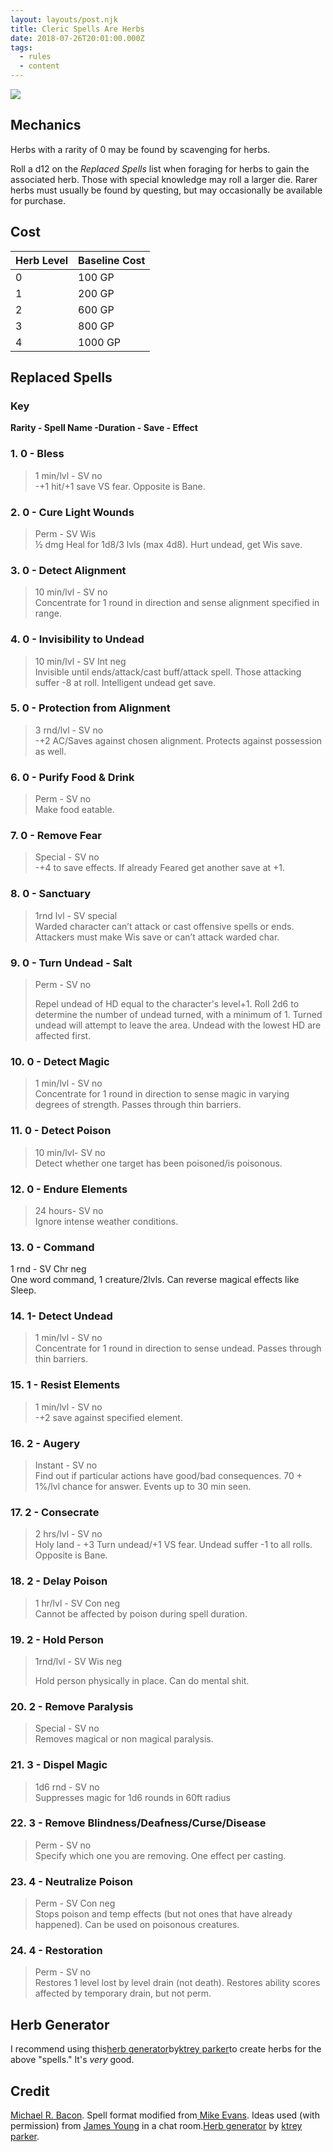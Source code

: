 ```yaml
---
layout: layouts/post.njk
title: Cleric Spells Are Herbs
date: 2018-07-26T20:01:00.000Z
tags:
  - rules
  - content
---
```

![](/images/Herb.png)

## Mechanics

Herbs with a rarity of 0 may be found by scavenging for herbs.

Roll a d12 on the *Replaced Spells* list when foraging for herbs to gain the associated herb. Those with special knowledge may roll a larger die. Rarer herbs must usually be found by questing, but may occasionally be available for purchase.

## Cost

| Herb Level | Baseline Cost |
| ---------- | ------------- |
| 0          | 100 GP        |
| 1          | 200 GP        |
| 2          | 600 GP        |
| 3          | 800 GP        |
| 4          | 1000 GP       |

## Replaced Spells

### Key

**Rarity - Spell Name -Duration - Save - Effect**

### 1. 0 - Bless

> 1 min/lvl - SV no\
> -+1 hit/+1 save VS fear. Opposite is Bane.

### 2. 0 - Cure Light Wounds

> Perm - SV Wis\
> ½ dmg Heal for 1d8/3 lvls (max 4d8). Hurt undead, get Wis save.

### 3. 0 - Detect Alignment

> 10 min/lvl - SV no\
> Concentrate for 1 round in direction and sense alignment specified in range.

### 4. 0 - Invisibility to Undead

> 10 min/lvl - SV Int neg\
> Invisible until ends/attack/cast buff/attack spell. Those attacking suffer -8 at roll. Intelligent undead get save.

### 5. 0 - Protection from Alignment

> 3 rnd/lvl - SV no\
> -+2 AC/Saves against chosen alignment. Protects against possession as well.

### 6. 0 - Purify Food & Drink

> Perm - SV no\
> Make food eatable.

### 7. 0 - Remove Fear

> Special - SV no\
> -+4 to save effects. If already Feared get another save at +1.

### 8. 0 - Sanctuary

> 1rnd lvl - SV special\
> Warded character can’t attack or cast offensive spells or ends. Attackers must make Wis save or can’t attack warded char.

### 9. 0 - Turn Undead - Salt

> Perm - SV no
>
> Repel undead of HD equal to the character's level+1. Roll 2d6 to determine the number of undead turned, with a minimum of 1. Turned undead will attempt to leave the area. Undead with the lowest HD are affected first.

### 10. 0 - Detect Magic

> 1 min/lvl - SV no\
> Concentrate for 1 round in direction to sense magic in varying degrees of strength. Passes through thin barriers.

### 11. 0 - Detect Poison

> 10 min/lvl- SV no\
> Detect whether one target has been poisoned/is poisonous.

### 12. 0 - Endure Elements

> 24 hours- SV no\
> Ignore intense weather conditions.

### 13. 0 - Command

1 rnd - SV Chr neg\
One word command, 1 creature/2lvls. Can reverse magical effects like Sleep.

### 14. 1- Detect Undead

> 1 min/lvl - SV no\
> Concentrate for 1 round in direction to sense undead. Passes through thin barriers.

### 15. 1 - Resist Elements

> 1 min/lvl - SV no\
> -+2 save against specified element.

### 16. 2 - Augery

> Instant - SV no\
> Find out if particular actions have good/bad consequences. 70 + 1%/lvl chance for answer. Events up to 30 min seen.

### 17. 2 - Consecrate

> 2 hrs/lvl - SV no\
> Holy land - +3 Turn undead/+1 VS fear. Undead suffer -1 to all rolls. Opposite is Bane.

### 18. 2 - Delay Poison

> 1 hr/lvl - SV Con neg\
> Cannot be affected by poison during spell duration.

### 19. 2 - Hold Person

> 1rnd/lvl - SV Wis neg
>
> Hold person physically in place. Can do mental shit.

### 20. 2 - Remove Paralysis

> Special - SV no\
> Removes magical or non magical paralysis.

### 21. 3 - Dispel Magic

> 1d6 rnd - SV no\
> Suppresses magic for 1d6 rounds in 60ft radius

### 22. 3 - Remove Blindness/Deafness/Curse/Disease

> Perm - SV no\
> Specify which one you are removing. One effect per casting.

### 23. 4 - Neutralize Poison

> Perm - SV Con neg\
> Stops poison and temp effects (but not ones that have already happened). Can be used on poisonous creatures.

### 24. 4 - Restoration

> Perm - SV no\
> Restores 1 level lost by level drain (not death). Restores ability scores affected by temporary drain, but not perm.

## Herb Generator

I recommend using this[herb generator](https://drive.google.com/file/d/134BW-1RX0yA9frUoWdEqr-owIYmlRRQh/view)by[ktrey parker](http://blog.d4caltrops.com/)to create herbs for the above "spells." It's *very* good.

## Credit

[Michael R. Bacon](https://buildingsarepeople.blogspot.com/). Spell format modified from[ Mike Evans](https://wrathofzombie.files.wordpress.com/2012/07/the-short-concise-spell-list.pdf). Ideas used (with permission) from [James Young](http://tenfootpolemic.blogspot.com/) in a chat room.[Herb generator](https://drive.google.com/file/d/134BW-1RX0yA9frUoWdEqr-owIYmlRRQh/view) by [ktrey parker](http://blog.d4caltrops.com/).

<!--EndFragment-->
